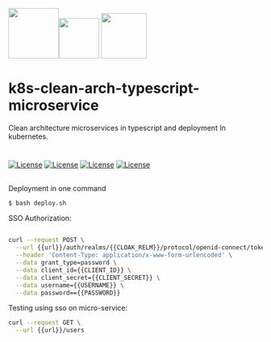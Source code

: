 

<img src="https://th.bing.com/th/id/Rdf9c581c44ea9940d1f60d5cc4bc1752?rik=rLnrGxQ5XA8Uzg&pid=ImgRaw" width="100"><img src="https://www.ictdemy.com/images/5728/nodejs_logo.png" width="80">
<img src="https://upload.wikimedia.org/wikipedia/commons/thumb/d/d2/Oauth_logo.svg/1920px-Oauth_logo.svg.png" width="90">




# k8s-clean-arch-typescript-microservice
Clean architecture microservices in typescript and deployment In kubernetes.



# #

[![License](https://img.shields.io/badge/License-MIT-silver.svg?style=flat)](https://github.com/clips/pattern/blob/master/LICENSE.txt) 
[![License](https://img.shields.io/badge/Node-14.17.0.LTS-green.svg?style=flat)](https://github.com/clips/pattern/blob/master/LICENSE.txt) 
[![License](https://img.shields.io/badge/KeyCloak-13.3.1-silver.svg?style=flat)](https://github.com/clips/pattern/blob/master/LICENSE.txt) 
[![License](https://img.shields.io/badge/Kubernetes-1.20.2-blue.svg?style=flat)](https://github.com/clips/pattern/blob/master/LICENSE.txt) 

##


Deployment in one command
```sh
$ bash deploy.sh
```


SSO Authorization:

```sh

curl --request POST \
  --url {{url}}/auth/realms/{{CLOAK_RELM}}/protocol/openid-connect/token \
  --header 'Content-Type: application/x-www-form-urlencoded' \
  --data grant_type=password \
  --data client_id={{CLIENT_ID}} \
  --data client_secret={{CLIENT_SECRET}} \
  --data username={{USERNAME}} \
  --data password=={{PASSWORD}}

```


Testing using sso on micro-service:

```sh
curl --request GET \
  --url {{url}}/users
```
